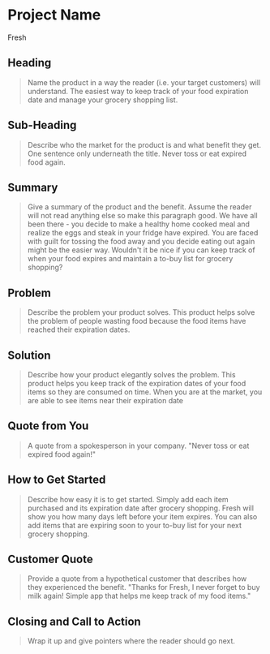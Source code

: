 # Project Name #
Fresh

<!-- 
> This material was originally posted [here](http://www.quora.com/What-is-Amazons-approach-to-product-development-and-product-management). It is reproduced here for posterities sake.

There is an approach called "working backwards" that is widely used at Amazon. They work backwards from the customer, rather than starting with an idea for a product and trying to bolt customers onto it. While working backwards can be applied to any specific product decision, using this approach is especially important when developing new products or features.

For new initiatives a product manager typically starts by writing an internal press release announcing the finished product. The target audience for the press release is the new/updated product's customers, which can be retail customers or internal users of a tool or technology. Internal press releases are centered around the customer problem, how current solutions (internal or external) fail, and how the new product will blow away existing solutions.

If the benefits listed don't sound very interesting or exciting to customers, then perhaps they're not (and shouldn't be built). Instead, the product manager should keep iterating on the press release until they've come up with benefits that actually sound like benefits. Iterating on a press release is a lot less expensive than iterating on the product itself (and quicker!).

If the press release is more than a page and a half, it is probably too long. Keep it simple. 3-4 sentences for most paragraphs. Cut out the fat. Don't make it into a spec. You can accompany the press release with a FAQ that answers all of the other business or execution questions so the press release can stay focused on what the customer gets. My rule of thumb is that if the press release is hard to write, then the product is probably going to suck. Keep working at it until the outline for each paragraph flows. 

Oh, and I also like to write press-releases in what I call "Oprah-speak" for mainstream consumer products. Imagine you're sitting on Oprah's couch and have just explained the product to her, and then you listen as she explains it to her audience. That's "Oprah-speak", not "Geek-speak".

Once the project moves into development, the press release can be used as a touchstone; a guiding light. The product team can ask themselves, "Are we building what is in the press release?" If they find they're spending time building things that aren't in the press release (overbuilding), they need to ask themselves why. This keeps product development focused on achieving the customer benefits and not building extraneous stuff that takes longer to build, takes resources to maintain, and doesn't provide real customer benefit (at least not enough to warrant inclusion in the press release).
 -->
 
## Heading ##
  > Name the product in a way the reader (i.e. your target customers) will understand.
  The easiest way to keep track of your food expiration date and manage your grocery shopping list.

## Sub-Heading ##
  > Describe who the market for the product is and what benefit they get. One sentence only underneath the title.
  Never toss or eat expired food again.

## Summary ##
  > Give a summary of the product and the benefit. Assume the reader will not read anything else so make this paragraph good.
  We have all been there - you decide to make a healthy home cooked meal and realize the eggs and steak in your fridge have expired. You are faced with guilt for tossing the food away and you decide eating out again might be the easier way. Wouldn't it be nice if you can keep track of when your food expires and maintain a to-buy list for grocery shopping?

## Problem ##
  > Describe the problem your product solves.
  This product helps solve the problem of people wasting food because the food items have reached their expiration dates.

## Solution ##
  > Describe how your product elegantly solves the problem.
  This product helps you keep track of the expiration dates of your food items so they are consumed on time. When you are at the market, you are able to see items near their expiration date

## Quote from You ##
  > A quote from a spokesperson in your company.
  "Never toss or eat expired food again!"

## How to Get Started ##
  > Describe how easy it is to get started.
  Simply add each item purchased and its expiration date after grocery shopping. Fresh will show you how many days left before your item expires. You can also add items that are expiring soon to your to-buy list for your next grocery shopping. 

## Customer Quote ##
  > Provide a quote from a hypothetical customer that describes how they experienced the benefit.
  "Thanks for Fresh, I never forget to buy milk again! Simple app that helps me keep track of my food items."

## Closing and Call to Action ##
  > Wrap it up and give pointers where the reader should go next.
